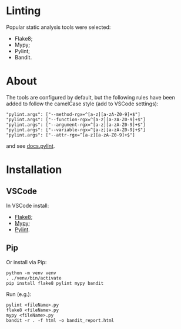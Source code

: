 # Linting

Popular static analysis tools were selected:
* Flake8;
* Mypy;
* Pylint;
* Bandit.

# About

The tools are configured by default, but the following rules have been added to follow the camelCase style (add to VSCode settings):

```
"pylint.args": ["--method-rgx=^[a-z][a-zA-Z0-9]+$"]
"pylint.args": ["--function-rgx=^[a-z][a-zA-Z0-9]+$"]
"pylint.args": ["--argument-rgx=^[a-z][a-zA-Z0-9]+$"]
"pylint.args": ["--variable-rgx=^[a-z][a-zA-Z0-9]+$"]
"pylint.args": ["--attr-rgx=^[a-z][a-zA-Z0-9]+$"]
```

and see [docs.pylint](https://docs.pylint.org/).

# Installation

## VSCode

In VSCode install:
* [Flake8](https://open-vsx.org/vscode/item?itemName=ms-python.flake8);
* [Mypy](https://open-vsx.org/vscode/item?itemName=ms-python.mypy-type-checker);
* [Pylint](https://open-vsx.org/vscode/item?itemName=ms-python.pylint).

## Pip

Or install via Pip:

```
python -m venv venv
. ./venv/bin/activate
pip install flake8 pylint mypy bandit
```

Run (e.g.):

```
pylint <fileName>.py
flake8 <fileName>.py
mypy <fileName>.py
bandit -r . -f html -o bandit_report.html
```
